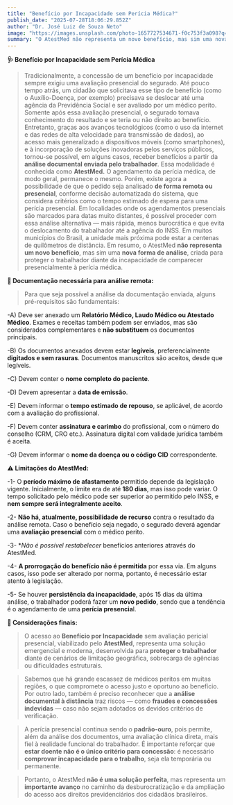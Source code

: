 ```yaml
---
title: "Benefício por Incapacidade sem Perícia Médica?"
publish_date: "2025-07-28T18:06:29.852Z"
author: "Dr. José Luiz de Souza Neto"
image: "https://images.unsplash.com/photo-1657727534671-f0c753f3a098?q=80&w=870&auto=format&fit=crop&ixlib=rb-4.1.0&ixid=M3wxMjA3fDB8MHxwaG90by1wYWdlfHx8fGVufDB8fHx8fA%3D%3D"
summary: "O AtestMed não representa um novo benefício, mas sim uma nova forma de análise, criada para proteger o trabalhador diante da incapacidade de comparecer presencialmente à perícia médica."
---
```


**🩺 Benefício por Incapacidade sem Perícia Médica**

>Tradicionalmente, a concessão de um benefício por incapacidade sempre exigiu uma avaliação presencial do segurado. Até pouco tempo atrás, um cidadão que solicitava esse tipo de benefício (como o Auxílio-Doença, por exemplo) precisava se deslocar até uma agência da Previdência Social e ser avaliado por um médico perito. Somente após essa avaliação presencial, o segurado tomava conhecimento do resultado e se teria ou não direito ao benefício.
>Entretanto, graças aos avanços tecnológicos (como o uso da internet e das redes de alta velocidade para transmissão de dados), ao acesso mais generalizado a dispositivos móveis (como smartphones), e à incorporação de soluções inovadoras pelos serviços públicos, tornou-se possível, em alguns casos, receber benefícios a partir da **análise documental enviada pelo trabalhador**. Essa modalidade é conhecida como **AtestMed.**
>O agendamento da perícia médica, de modo geral, permanece o mesmo. Porém, existe agora a possibilidade de que o pedido seja analisado **de forma remota ou presencial**, conforme decisão automatizada do sistema, que considera critérios como o tempo estimado de espera para uma perícia presencial. Em localidades onde os agendamentos presenciais são marcados para datas muito distantes, é possível proceder com essa análise alternativa — mais rápida, menos burocrática e que evita o deslocamento do trabalhador até a agência do INSS. Em muitos municípios do Brasil, a unidade mais próxima pode estar a centenas de quilômetros de distância.
>Em resumo, o AtestMed **não representa um novo benefício**, mas sim uma **nova forma de análise**, criada para proteger o trabalhador diante da incapacidade de comparecer presencialmente à perícia médica.

**📄 Documentação necessária para análise remota:**

>Para que seja possível a análise da documentação enviada, alguns pré-requisitos são fundamentais:

-A) Deve ser anexado um **Relatório Médico, Laudo Médico ou Atestado Médico**. Exames e receitas também podem ser enviados, mas são considerados complementares e **não substituem** os documentos principais.

-B) Os documentos anexados devem estar **legíveis**, preferencialmente **digitados e sem rasuras**. Documentos manuscritos são aceitos, desde que legíveis.

-C) Devem conter o **nome completo do paciente**.

-D) Devem apresentar a **data de emissão**.

-E) Devem informar o **tempo estimado de repouso**, se aplicável, de acordo com a avaliação do profissional.

-F) Devem conter **assinatura e carimbo** do profissional, com o número do conselho (CRM, CRO etc.). Assinatura digital com validade jurídica também é aceita.

-G) Devem informar o **nome da doença ou o código CID** correspondente.

**⚠️ Limitações do AtestMed:**

-1- O **período máximo de afastamento** permitido depende da legislação vigente. Inicialmente, o limite era de até **180 dias**, mas isso pode variar. O tempo solicitado pelo médico pode ser superior ao permitido pelo INSS, e **nem sempre será integralmente aceito**.

-2- **Não há, atualmente, possibilidade de recurso** contra o resultado da análise remota. Caso o benefício seja negado, o segurado deverá agendar uma **avaliação presencial** com o médico perito.

-3- **Não é possível restabelecer* benefícios anteriores através do AtestMed.

-4- **A prorrogação do benefício não é permitida** por essa via. Em alguns casos, isso pode ser alterado por norma, portanto, é necessário estar atento à legislação.

-5- Se houver **persistência da incapacidade**, após 15 dias da última análise, o trabalhador poderá fazer um **novo pedido**, sendo que a tendência é o agendamento de uma **perícia presencia**l.

**🧩 Considerações finais:**

>O acesso ao **Benefício por Incapacidade** sem avaliação pericial presencial, viabilizado pelo **AtestMed**, representa uma solução emergencial e moderna, desenvolvida para **proteger o trabalhador** diante de cenários de limitação geográfica, sobrecarga de agências ou dificuldades estruturais.

>Sabemos que há grande escassez de médicos peritos em muitas regiões, o que compromete o acesso justo e oportuno ao benefício. Por outro lado, também é preciso reconhecer que a **análise documental à distância** traz riscos — como **fraudes e concessões indevidas** — caso não sejam adotados os devidos critérios de verificação.

>A perícia presencial continua sendo o **padrão-ouro**, pois permite, além da análise dos documentos, uma avaliação clínica direta, mais fiel à realidade funcional do trabalhador. É importante reforçar que **estar doente não é o único critério para concessão**: é necessário **comprovar incapacidade para o trabalho**, seja ela temporária ou permanente.

>Portanto, o AtestMed **não é uma solução perfeita**, mas representa um **importante avanço** no caminho da desburocratização e da ampliação do acesso aos direitos previdenciários dos cidadãos brasileiros.